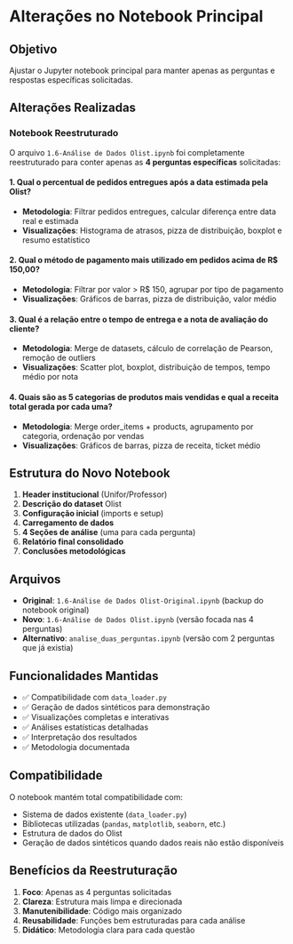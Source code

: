 # Alterações no Notebook Principal

## Objetivo
Ajustar o Jupyter notebook principal para manter apenas as perguntas e respostas específicas solicitadas.

## Alterações Realizadas

### Notebook Reestruturado
O arquivo `1.6-Análise de Dados Olist.ipynb` foi completamente reestruturado para conter apenas as **4 perguntas específicas** solicitadas:

#### 1. Qual o percentual de pedidos entregues após a data estimada pela Olist?
- **Metodologia**: Filtrar pedidos entregues, calcular diferença entre data real e estimada
- **Visualizações**: Histograma de atrasos, pizza de distribuição, boxplot e resumo estatístico

#### 2. Qual o método de pagamento mais utilizado em pedidos acima de R$ 150,00?
- **Metodologia**: Filtrar por valor > R$ 150, agrupar por tipo de pagamento
- **Visualizações**: Gráficos de barras, pizza de distribuição, valor médio

#### 3. Qual é a relação entre o tempo de entrega e a nota de avaliação do cliente?
- **Metodologia**: Merge de datasets, cálculo de correlação de Pearson, remoção de outliers
- **Visualizações**: Scatter plot, boxplot, distribuição de tempos, tempo médio por nota

#### 4. Quais são as 5 categorias de produtos mais vendidas e qual a receita total gerada por cada uma?
- **Metodologia**: Merge order_items + products, agrupamento por categoria, ordenação por vendas
- **Visualizações**: Gráficos de barras, pizza de receita, ticket médio

## Estrutura do Novo Notebook

1. **Header institucional** (Unifor/Professor)
2. **Descrição do dataset** Olist
3. **Configuração inicial** (imports e setup)
4. **Carregamento de dados**
5. **4 Seções de análise** (uma para cada pergunta)
6. **Relatório final consolidado**
7. **Conclusões metodológicas**

## Arquivos

- **Original**: `1.6-Análise de Dados Olist-Original.ipynb` (backup do notebook original)
- **Novo**: `1.6-Análise de Dados Olist.ipynb` (versão focada nas 4 perguntas)
- **Alternativo**: `analise_duas_perguntas.ipynb` (versão com 2 perguntas que já existia)

## Funcionalidades Mantidas

- ✅ Compatibilidade com `data_loader.py`
- ✅ Geração de dados sintéticos para demonstração
- ✅ Visualizações completas e interativas
- ✅ Análises estatísticas detalhadas
- ✅ Interpretação dos resultados
- ✅ Metodologia documentada

## Compatibilidade

O notebook mantém total compatibilidade com:
- Sistema de dados existente (`data_loader.py`)
- Bibliotecas utilizadas (`pandas`, `matplotlib`, `seaborn`, etc.)
- Estrutura de dados do Olist
- Geração de dados sintéticos quando dados reais não estão disponíveis

## Benefícios da Reestruturação

1. **Foco**: Apenas as 4 perguntas solicitadas
2. **Clareza**: Estrutura mais limpa e direcionada
3. **Manutenibilidade**: Código mais organizado
4. **Reusabilidade**: Funções bem estruturadas para cada análise
5. **Didático**: Metodologia clara para cada questão